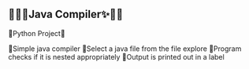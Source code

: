 ## 🐱‍🏍✨Java Compiler✨🐱‍🏍

🐍Python Project🐍

📌Simple java compiler
📌Select a java file from the file explore
📌Program checks if it is nested appropriately
📌Output is printed out in a label